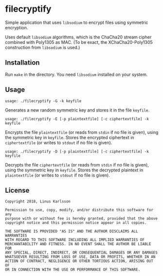 # filecryptify

Simple application that uses `libsodium` to encrypt files using symmetric encryption.

Uses default `libsodium` algorithms, which is the ChaCha20 stream cipher combined with Poly1305 as MAC.
(To be exact, the XChaCha20-Poly1305 construction from `libsodium` is used.)

## Installation

Run `make` in the directory. You need `libsodium` installed on your system.

## Usage

`usage: ./filecryptify -G -k keyfile`

Generates a new random symmetric key and stores it in the file `keyfile`.

`usage: ./filecryptify -E [-p plaintextfile] [-c ciphertextfile] -k keyfile`

Encrypts the file `plaintextfile` (or reads from `stdin` if no file is given), using the symmetric key in `keyfile`.
Stores the encrypted ciphertext in `ciphertextfile` (or writes to `stdout` if no file is given).

`usage: ./filecryptify -D [-p plaintextfile] [-c ciphertextfile] -k keyfile`

Decrypts the file `ciphertextfile` (or reads from `stdin` if no file is given), using the symmetric key in `keyfile`.
Stores the decrypted plaintext in `plaintextfile` (or writes to `stdout` if no file is given).

## License

```
Copyright 2018, Linus Karlsson

Permission to use, copy, modify, and/or distribute this software for any
purpose with or without fee is hereby granted, provided that the above
copyright notice and this permission notice appear in all copies.

THE SOFTWARE IS PROVIDED "AS IS" AND THE AUTHOR DISCLAIMS ALL WARRANTIES
WITH REGARD TO THIS SOFTWARE INCLUDING ALL IMPLIED WARRANTIES OF
MERCHANTABILITY AND FITNESS. IN NO EVENT SHALL THE AUTHOR BE LIABLE FOR
ANY SPECIAL, DIRECT, INDIRECT, OR CONSEQUENTIAL DAMAGES OR ANY DAMAGES
WHATSOEVER RESULTING FROM LOSS OF USE, DATA OR PROFITS, WHETHER IN AN
ACTION OF CONTRACT, NEGLIGENCE OR OTHER TORTIOUS ACTION, ARISING OUT OF
OR IN CONNECTION WITH THE USE OR PERFORMANCE OF THIS SOFTWARE.
```


